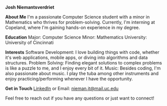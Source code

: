 **Josh Niemantsverdriet**

**About Me**
I'm a passionate Computer Science student with a minor in Mathematics who thrives for problem-solving. Currently, I'm interning at Copeland, where I'm gaining hands-on experience in my degree.

**Education**
Major: Computer Science
Minor: Mathematics
University: University of Cincinnati

**Interests**
Software Development: I love building things with code, whether it's web applications, mobile apps, or diving into algorithms and data structures.
Problem Solving: Finding elegant solutions to complex problems is like a puzzle to me, and I enjoy every bit of it.
Music: Besides coding, I'm also passionate about music. I play the tuba among other instruments and enjoy practicing/performing whenever I have the opportunity.

**Get in Touch**
[LinkedIn](https://www.linkedin.com/in/joshua-niemantsverdriet/)
 or Email: nieman.jt@mail.uc.edu

Feel free to reach out if you have any questions or just want to connect!
